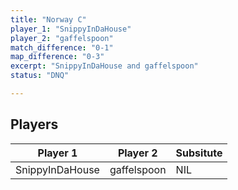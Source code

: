 ```yaml
---
title: "Norway C"
player_1: "SnippyInDaHouse"
player_2: "gaffelspoon"
match_difference: "0-1"
map_difference: "0-3"
excerpt: "SnippyInDaHouse and gaffelspoon"
status: "DNQ"

---
```

## Players

| Player 1 | Player 2 | Subsitute |
| -- | -- | -- |
| SnippyInDaHouse | gaffelspoon | NIL |

